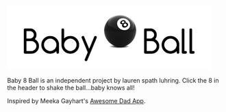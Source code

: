 ![baby8ball](public/images/baby8ball_header.png)

Baby 8 Ball is an independent project by lauren spath luhring.  Click the 8 in the header to shake the ball...baby knows all!

Inspired by Meeka Gayhart's [Awesome Dad App](http://awesomedad.herokuapp.com/).
